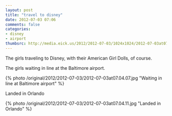 ```yaml
---
layout: post
title: "travel to disney"
date: 2012-07-03 07:06
comments: false
categories: 
- disney
- airport
thumbsrc: http://media.eick.us/2012/2012-07-03/1024x1024/2012-07-03at07.04.11.jpg
---
```

The girls traveling to Disney, with their American Girl Dolls, of course.

The girls waiting in line at the Baltimore airport.

{% photo /original/2012/2012-07-03/2012-07-03at07.04.07.jpg "Waiting in line at Baltimore airport" %}


Landed in Orlando

{% photo /original/2012/2012-07-03/2012-07-03at07.04.11.jpg "Landed in Orlando" %}



